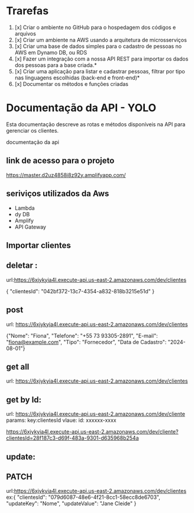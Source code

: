 
# Trarefas
1. [x] Criar o ambiente no GitHub para o hospedagem dos códigos e arquivos
2. [x] Criar um ambiente na AWS usando a arquitetura de microsserviços
3. [x] Criar uma base de dados simples para o cadastro de pessoas no AWS em Dynamo DB, ou RDS
4. [x] Fazer um integração com a nossa API REST para importar os dados dos pessoas para a base criada.*
5. [x] Criar uma aplicação para listar e cadastrar pessoas, filtrar por tipo nas linguagens escolhidas (back-end e front-end)*
6. [x] Documentar os métodos e funções criadas


# Documentação da API - YOLO

Esta documentação descreve as rotas e métodos disponíveis na API para gerenciar os clientes.

documentação da api 

## link de acesso para o projeto 

https://master.d2uz4858i8z92y.amplifyapp.com/


## seriviços utilizados da Aws
- Lambda
- dy DB
- Amplify
- API Gateway

## Importar clientes 


## deletar :

url:https://6xjykyia4l.execute-api.us-east-2.amazonaws.com/dev/clientes

{
    "clientesId": "042bf372-13c7-4354-a832-818b3215e51d"
}

## post 

url: https://6xjykyia4l.execute-api.us-east-2.amazonaws.com/dev/clientes


{"Nome": "Fiona", 
"Telefone": "+55 73 93305-2891", 
"E-mail": "fiona@example.com", 
"Tipo": "Fornecedor",
"Data de Cadastro": "2024-08-01"}

## get all

url: https://6xjykyia4l.execute-api.us-east-2.amazonaws.com/dev/clientes

## get by Id:
url: https://6xjykyia4l.execute-api.us-east-2.amazonaws.com/dev/cliente
params: 
key:clientesId
vlaue: 
id: xxxxxx-xxxx
 
https://6xjykyia4l.execute-api.us-east-2.amazonaws.com/dev/cliente?clientesId=28f187c3-d69f-483a-9301-d635968b254a


## update:
##  PATCH
url:https://6xjykyia4l.execute-api.us-east-2.amazonaws.com/dev/clientes
ex:{
  "clientesId": "079d6087-48e6-4f21-8cc1-58ecc8de6703",
  "updateKey": "Nome",
  "updateValue": "Jane Cleide"
}




